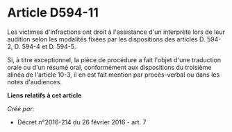# Article D594-11

Les victimes d'infractions ont droit à l'assistance d'un interprète lors de leur audition selon les modalités fixées par les
dispositions des articles D. 594-2, D. 594-4 et D. 594-5. 

Si, à titre exceptionnel, la pièce de procédure a fait l'objet d'une traduction orale ou d'un résumé oral, conformément aux
dispositions du troisième alinéa de l'article 10-3, il en est fait mention par procès-verbal ou dans les notes d'audiences.

**Liens relatifs à cet article**

_Créé par_:

  - Décret n°2016-214 du 26 février 2016 - art. 7
